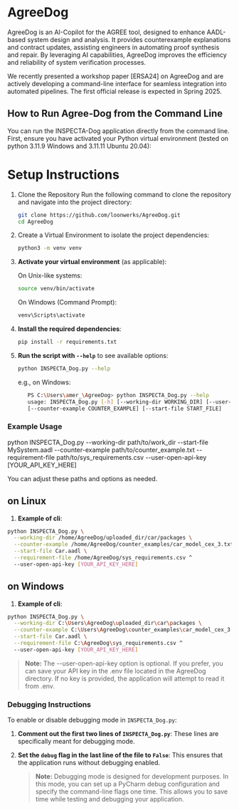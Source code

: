 # AgreeDog
AgreeDog is an AI-Copilot for the AGREE tool, designed to enhance AADL-based system design and analysis. It provides counterexample explanations and contract updates, assisting engineers in automating proof synthesis and repair. By leveraging AI capabilities, AgreeDog improves the efficiency and reliability of system verification processes.

We recently presented a workshop paper [ERSA24] on AgreeDog and are actively developing a command-line interface for seamless integration into automated pipelines. The first official release is expected in Spring 2025.

## How to Run Agree-Dog from the Command Line

You can run the INSPECTA-Dog application directly from the command line.  
First, ensure you have activated your Python virtual environment (tested on 
python 3.11.9 Windows and 3.11.11 Ubuntu 20.04):

# Setup Instructions

1. Clone the Repository
Run the following command to clone the repository and navigate into the project directory:

    ```bash
    git clone https://github.com/loonwerks/AgreeDog.git
    cd AgreeDog
    ```
2. Create a Virtual Environment to isolate the project dependencies:

    ```bash
    python3 -m venv venv
    ```

3. **Activate your virtual environment** (as applicable):

    On Unix-like systems:
    ```bash
    source venv/bin/activate
    ```
    
    On Windows (Command Prompt):
    ```cmd
    venv\Scripts\activate
    ```

4. **Install the required dependencies**:

    ```bash
    pip install -r requirements.txt
    ```

5. **Run the script with `--help`** to see available options:

    ```bash
    python INSPECTA_Dog.py --help
    ``` 
   e.g., on Windows:
    ```bash 
       PS C:\Users\amer_\AgreeDog> python INSPECTA_Dog.py --help
       usage: INSPECTA_Dog.py [-h] [--working-dir WORKING_DIR] [--user-open-api-key USER_OPEN_API_KEY]
       [--counter-example COUNTER_EXAMPLE] [--start-file START_FILE]
   ```

### Example Usage 

python INSPECTA_Dog.py 
  --working-dir path/to/work_dir 
  --start-file MySystem.aadl 
  --counter-example path/to/counter_example.txt
  --requirement-file path/to/sys_requirements.csv
  --user-open-api-key [YOUR_API_KEY_HERE]

You can adjust these paths and options as needed. 
## on Linux
1. **Example of cli**:

```bash
python INSPECTA_Dog.py \
  --working-dir /home/AgreeDog/uploaded_dir/car/packages \
  --counter-example /home/AgreeDog/counter_examples/car_model_cex_3.txt \
  --start-file Car.aadl \
  --requirement-file /home/AgreeDog/sys_requirements.csv ^
  --user-open-api-key [YOUR_API_KEY_HERE]
  ```

## on Windows
1. **Example of cli**:

```bash
python INSPECTA_Dog.py \
  --working-dir C:\Users\AgreeDog\uploaded_dir\car\packages \
  --counter-example C:\Users\AgreeDog\counter_examples\car_model_cex_3.txt\
  --start-file Car.aadl \
  --requirement-file C:\AgreeDog\sys_requirements.csv ^
  --user-open-api-key [YOUR_API_KEY_HERE]
```

   > **Note:** The --user-open-api-key option is optional. If you prefer, you can save your API key in the .env file located in the AgreeDog directory. If no key is provided, the application will attempt to read it from .env.
   
### Debugging Instructions

To enable or disable debugging mode in `INSPECTA_Dog.py`:

1. **Comment out the first two lines of `INSPECTA_Dog.py`**:
   These lines are specifically meant for debugging mode.

2. **Set the `debug` flag in the last line of the file to `False`**:
   This ensures that the application runs without debugging enabled.

   > **Note:** Debugging mode is designed for development purposes. In this mode, you can set up a PyCharm debug configuration and specify the command-line flags one time. This allows you to save time while testing and debugging your application.
